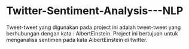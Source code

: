 <h1> Twitter-Sentiment-Analysis---NLP </h1>

<p>Tweet-tweet yang digunakan pada project ini adalah tweet-tweet yang berhubungan dengan kata : AlbertEinstein. Project ini bertujuan untuk menganalisa sentimen pada kata AlbertEinstein di twitter. </p>

